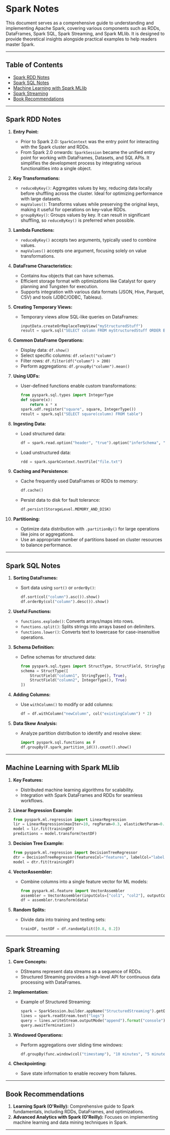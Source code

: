 # Spark Notes

This document serves as a comprehensive guide to understanding and implementing Apache Spark, covering various components such as RDDs, DataFrames, Spark SQL, Spark Streaming, and Spark MLlib. It is designed to provide theoretical insights alongside practical examples to help readers master Spark.

---

## Table of Contents

- [Spark RDD Notes](#spark-rdd-notes)
- [Spark SQL Notes](#spark-sql-notes)
- [Machine Learning with Spark MLlib](#machine-learning-with-spark-mllib)
- [Spark Streaming](#spark-streaming)
- [Book Recommendations](#book-recommendations)

---

## Spark RDD Notes

1. **Entry Point:**
   - Prior to Spark 2.0: `SparkContext` was the entry point for interacting with the Spark cluster and RDDs.
   - From Spark 2.0 onwards: `SparkSession` became the unified entry point for working with DataFrames, Datasets, and SQL APIs. It simplifies the development process by integrating various functionalities into a single object.

2. **Key Transformations:**
   - `reduceByKey()`: Aggregates values by key, reducing data locally before shuffling across the cluster. Ideal for optimizing performance with large datasets.
   - `mapValues()`: Transforms values while preserving the original keys, making it useful for operations on key-value RDDs.
   - `groupByKey()`: Groups values by key. It can result in significant shuffling, so `reduceByKey()` is preferred when possible.

3. **Lambda Functions:**
   - `reduceByKey()` accepts two arguments, typically used to combine values.
   - `mapValues()` accepts one argument, focusing solely on value transformations.

4. **DataFrame Characteristics:**
   - Contains `Row` objects that can have schemas.
   - Efficient storage format with optimizations like Catalyst for query planning and Tungsten for execution.
   - Supports integration with various data formats (JSON, Hive, Parquet, CSV) and tools (JDBC/ODBC, Tableau).

5. **Creating Temporary Views:**
   - Temporary views allow SQL-like queries on DataFrames:
     ```python
     inputData.createOrReplaceTempView("myStructuredStuff")
     result = spark.sql("SELECT column FROM myStructuredStuff ORDER BY column")
     ```

6. **Common DataFrame Operations:**
   - Display data: `df.show()`
   - Select specific columns: `df.select("column")`
   - Filter rows: `df.filter(df("column") > 200)`
   - Perform aggregations: `df.groupBy("column").mean()`

7. **Using UDFs:**
   - User-defined functions enable custom transformations:
     ```python
     from pyspark.sql.types import IntegerType
     def square(x):
         return x * x
     spark.udf.register("square", square, IntegerType())
     result = spark.sql("SELECT square(column) FROM table")
     ```

8. **Ingesting Data:**
   - Load structured data:
     ```python
     df = spark.read.option("header", "true").option("inferSchema", "true").csv("file.csv")
     ```
   - Load unstructured data:
     ```python
     rdd = spark.sparkContext.textFile("file.txt")
     ```

9. **Caching and Persistence:**
   - Cache frequently used DataFrames or RDDs to memory:
     ```python
     df.cache()
     ```
   - Persist data to disk for fault tolerance:
     ```python
     df.persist(StorageLevel.MEMORY_AND_DISK)
     ```

10. **Partitioning:**
    - Optimize data distribution with `.partitionBy()` for large operations like joins or aggregations.
    - Use an appropriate number of partitions based on cluster resources to balance performance.

---

## Spark SQL Notes

1. **Sorting DataFrames:**
   - Sort data using `sort()` or `orderBy()`:
     ```python
     df.sort(col("column").asc()).show()
     df.orderBy(col("column").desc()).show()
     ```

2. **Useful Functions:**
   - `functions.explode()`: Converts arrays/maps into rows.
   - `functions.split()`: Splits strings into arrays based on delimiters.
   - `functions.lower()`: Converts text to lowercase for case-insensitive operations.

3. **Schema Definition:**
   - Define schemas for structured data:
     ```python
     from pyspark.sql.types import StructType, StructField, StringType, IntegerType
     schema = StructType([
         StructField("column1", StringType(), True),
         StructField("column2", IntegerType(), True)
     ])
     ```

4. **Adding Columns:**
   - Use `withColumn()` to modify or add columns:
     ```python
     df = df.withColumn("newColumn", col("existingColumn") * 2)
     ```

5. **Data Skew Analysis:**
   - Analyze partition distribution to identify and resolve skew:
     ```python
     import pyspark.sql.functions as F
     df.groupBy(F.spark_partition_id()).count().show()
     ```

---

## Machine Learning with Spark MLlib

1. **Key Features:**
   - Distributed machine learning algorithms for scalability.
   - Integration with Spark DataFrames and RDDs for seamless workflows.

2. **Linear Regression Example:**
   ```python
   from pyspark.ml.regression import LinearRegression
   lir = LinearRegression(maxIter=10, regParam=0.3, elasticNetParam=0.8)
   model = lir.fit(trainingDF)
   predictions = model.transform(testDF)
   ```

3. **Decision Tree Example:**
   ```python
   from pyspark.ml.regression import DecisionTreeRegressor
   dtr = DecisionTreeRegressor(featuresCol="features", labelCol="label")
   model = dtr.fit(trainingDF)
   ```

4. **VectorAssembler:**
   - Combine columns into a single feature vector for ML models:
     ```python
     from pyspark.ml.feature import VectorAssembler
     assembler = VectorAssembler(inputCols=["col1", "col2"], outputCol="features")
     df = assembler.transform(data)
     ```

5. **Random Splits:**
   - Divide data into training and testing sets:
     ```python
     trainDF, testDF = df.randomSplit([0.8, 0.2])
     ```

---

## Spark Streaming

1. **Core Concepts:**
   - DStreams represent data streams as a sequence of RDDs.
   - Structured Streaming provides a high-level API for continuous data processing with DataFrames.

2. **Implementation:**
   - Example of Structured Streaming:
     ```python
     spark = SparkSession.builder.appName("StructuredStreaming").getOrCreate()
     lines = spark.readStream.text("logs")
     query = lines.writeStream.outputMode("append").format("console").start()
     query.awaitTermination()
     ```

3. **Windowed Operations:**
   - Perform aggregations over sliding time windows:
     ```python
     df.groupBy(func.window(col("timestamp"), "10 minutes", "5 minutes")).count()
     ```

4. **Checkpointing:**
   - Save state information to enable recovery from failures.

---

## Book Recommendations

1. **Learning Spark (O'Reilly):** Comprehensive guide to Spark fundamentals, including RDDs, DataFrames, and optimizations.
2. **Advanced Analytics with Spark (O'Reilly):** Focuses on implementing machine learning and data mining techniques in Spark.

---
